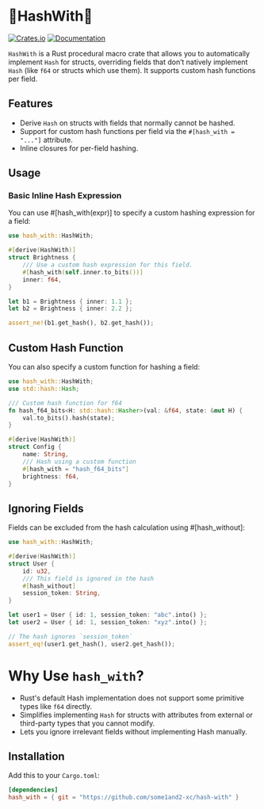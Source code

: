 # 🦀HashWith🦀
[![Crates.io](https://img.shields.io/crates/v/hash_with.svg)](https://crates.io/crates/hash_with)
[![Documentation](https://docs.rs/hash_with/badge.svg)](https://docs.rs/hash_with)

`HashWith` is a Rust procedural macro crate that allows you to automatically implement `Hash` for structs, overriding fields that don’t natively implement `Hash` (like `f64` or structs which use them). It supports custom hash functions per field.

## Features

- Derive `Hash` on structs with fields that normally cannot be hashed.
- Support for custom hash functions per field via the `#[hash_with = "..."]` attribute.
- Inline closures for per-field hashing.

## Usage

### Basic Inline Hash Expression

You can use #[hash_with(expr)] to specify a custom hashing expression for a field:
```rust
use hash_with::HashWith;

#[derive(HashWith)]
struct Brightness {
    /// Use a custom hash expression for this field.
    #[hash_with(self.inner.to_bits())]
    inner: f64,
}

let b1 = Brightness { inner: 1.1 };
let b2 = Brightness { inner: 2.2 };

assert_ne!(b1.get_hash(), b2.get_hash());
```

## Custom Hash Function

You can also specify a custom function for hashing a field:

```rust
use hash_with::HashWith;
use std::hash::Hash;

/// Custom hash function for f64
fn hash_f64_bits<H: std::hash::Hasher>(val: &f64, state: &mut H) {
    val.to_bits().hash(state);
}

#[derive(HashWith)]
struct Config {
    name: String,
    /// Hash using a custom function
    #[hash_with = "hash_f64_bits"]
    brightness: f64,
}
```

## Ignoring Fields

Fields can be excluded from the hash calculation using #[hash_without]:

```rust
use hash_with::HashWith;

#[derive(HashWith)]
struct User {
    id: u32,
    /// This field is ignored in the hash
    #[hash_without]
    session_token: String,
}

let user1 = User { id: 1, session_token: "abc".into() };
let user2 = User { id: 1, session_token: "xyz".into() };

// The hash ignores `session_token`
assert_eq!(user1.get_hash(), user2.get_hash());
```

# Why Use `hash_with`?
 - Rust's default Hash implementation does not support some primitive types like `f64` directly.
 - Simplifies implementing `Hash` for structs with attributes from external or third-party types that you cannot modify.
 - Lets you ignore irrelevant fields without implementing Hash manually.

## Installation

Add this to your `Cargo.toml`:

```toml
[dependencies]
hash_with = { git = "https://github.com/some1and2-xc/hash-with" }
```
